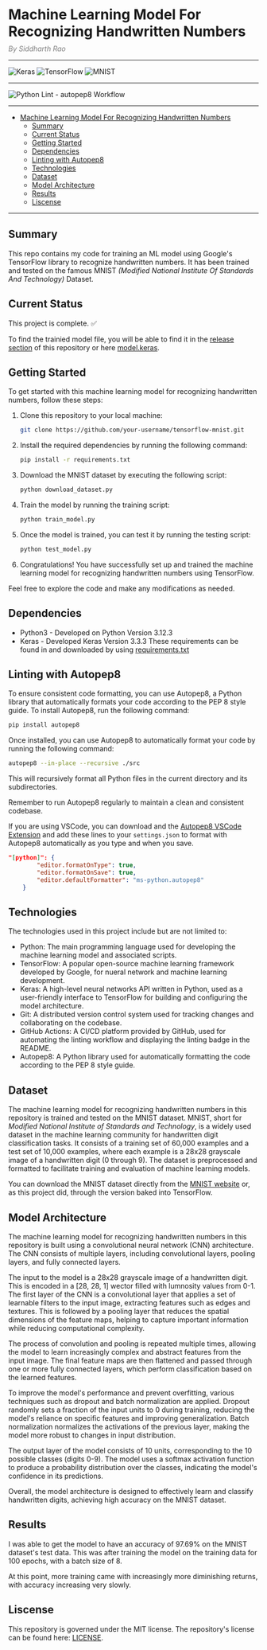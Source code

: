 # Machine Learning Model For Recognizing Handwritten Numbers
*<div style="color:gray;margin-top:-10px;">By Siddharth Rao</div>*

---

![Keras](https://img.shields.io/badge/Keras-%23D00000.svg?style=flat&logo=Keras&logoColor=white) ![TensorFlow](https://img.shields.io/badge/TensorFlow-%23FF6F00.svg?style=flat&logo=TensorFlow&logoColor=white) ![MNIST](https://img.shields.io/badge/Dataset-MNIST_Handwritten_Digits-blue)

---

![Python Lint - autopep8 Workflow](https://github.com/silverlightning926/tensorflow-mnist/actions/workflows/python-lint.yaml/badge.svg)

---


<!-- @import "[TOC]" {cmd="toc" depthFrom=1 depthTo=6 orderedList=false} -->

<!-- code_chunk_output -->

- [Machine Learning Model For Recognizing Handwritten Numbers](#machine-learning-model-for-recognizing-handwritten-numbers)
  - [Summary](#summary)
  - [Current Status](#current-status)
  - [Getting Started](#getting-started)
  - [Dependencies](#dependencies)
  - [Linting with Autopep8](#linting-with-autopep8)
  - [Technologies](#technologies)
  - [Dataset](#dataset)
  - [Model Architecture](#model-architecture)
  - [Results](#results)
  - [Liscense](#liscense)

<!-- /code_chunk_output -->

---

## Summary
This repo contains my code for training an ML model using Google's TensorFlow library to recognize handwritten numbers. It has been trained and tested on the famous MNIST *(Modified National Institute Of Standards And Technology)* Dataset.

## Current Status
This project is complete. ✅

To find the trainied model file, you will be able to find it in the [release section](https://github.com/silverlightning926/tensorflow-mnist/releases) of this repository or here [model.keras](./model.keras).

## Getting Started

To get started with this machine learning model for recognizing handwritten numbers, follow these steps:

1. Clone this repository to your local machine:
    ```bash
    git clone https://github.com/your-username/tensorflow-mnist.git
    ```

2. Install the required dependencies by running the following command:
    ```bash
    pip install -r requirements.txt
    ```

3. Download the MNIST dataset by executing the following script:
    ```bash
    python download_dataset.py
    ```

4. Train the model by running the training script:
    ```bash
    python train_model.py
    ```

5. Once the model is trained, you can test it by running the testing script:
    ```bash
    python test_model.py
    ```

6. Congratulations! You have successfully set up and trained the machine learning model for recognizing handwritten numbers using TensorFlow.

Feel free to explore the code and make any modifications as needed.

## Dependencies
- Python3 - Developed on Python Version 3.12.3
- Keras - Developed Keras Version 3.3.3
These requirements can be found in and downloaded by using [requirements.txt](./requirements.txt)

## Linting with Autopep8
To ensure consistent code formatting, you can use Autopep8, a Python library that automatically formats your code according to the PEP 8 style guide. To install Autopep8, run the following command:
```bash
pip install autopep8
```

Once installed, you can use Autopep8 to automatically format your code by running the following command:
```bash
autopep8 --in-place --recursive ./src
```

This will recursively format all Python files in the current directory and its subdirectories.

Remember to run Autopep8 regularly to maintain a clean and consistent codebase.

If you are using VSCode, you can download and the [Autopep8 VSCode Extension](https://marketplace.visualstudio.com/items?itemName=ms-python.autopep8) and add these lines to your `settings.json` to format with Autopep8 automatically as you type and when you save.
```json
"[python]": {
        "editor.formatOnType": true,
        "editor.formatOnSave": true,
        "editor.defaultFormatter": "ms-python.autopep8"
    }
```

## Technologies
The technologies used in this project include but are not limited to:
- Python: The main programming language used for developing the machine learning model and associated scripts.
- TensorFlow: A popular open-source machine learning framework developed by Google, for nueral network and machine learning development.
- Keras: A high-level neural networks API written in Python, used as a user-friendly interface to TensorFlow for building and configuring the model architecture.
- Git: A distributed version control system used for tracking changes and collaborating on the codebase.
- GitHub Actions: A CI/CD platform provided by GitHub, used for automating the linting workflow and displaying the linting badge in the README.
- Autopep8: A Python library used for automatically formatting the code according to the PEP 8 style guide.

## Dataset
The machine learning model for recognizing handwritten numbers in this repository is trained and tested on the MNIST dataset. MNIST, short for *Modified National Institute of Standards and Technology*, is a widely used dataset in the machine learning community for handwritten digit classification tasks. It consists of a training set of 60,000 examples and a test set of 10,000 examples, where each example is a 28x28 grayscale image of a handwritten digit (0 through 9). The dataset is preprocessed and formatted to facilitate training and evaluation of machine learning models.

You can download the MNIST dataset directly from the [MNIST website](http://yann.lecun.com/exdb/mnist/) or, as this project did, through the version baked into TensorFlow.

## Model Architecture
The machine learning model for recognizing handwritten numbers in this repository is built using a convolutional neural network (CNN) architecture. The CNN consists of multiple layers, including convolutional layers, pooling layers, and fully connected layers.

The input to the model is a 28x28 grayscale image of a handwritten digit. This is encoded in a [28, 28, 1] wector filled with lumnosity values from 0-1. The first layer of the CNN is a convolutional layer that applies a set of learnable filters to the input image, extracting features such as edges and textures. This is followed by a pooling layer that reduces the spatial dimensions of the feature maps, helping to capture important information while reducing computational complexity.

The process of convolution and pooling is repeated multiple times, allowing the model to learn increasingly complex and abstract features from the input image. The final feature maps are then flattened and passed through one or more fully connected layers, which perform classification based on the learned features.

To improve the model's performance and prevent overfitting, various techniques such as dropout and batch normalization are applied. Dropout randomly sets a fraction of the input units to 0 during training, reducing the model's reliance on specific features and improving generalization. Batch normalization normalizes the activations of the previous layer, making the model more robust to changes in input distribution.

The output layer of the model consists of 10 units, corresponding to the 10 possible classes (digits 0-9). The model uses a softmax activation function to produce a probability distribution over the classes, indicating the model's confidence in its predictions.

Overall, the model architecture is designed to effectively learn and classify handwritten digits, achieving high accuracy on the MNIST dataset.

## Results
I was able to get the model to have an accuracy of 97.69% on the MNIST dataset's test data. This was after training the model on the training data for 100 epochs, with a batch size of 8. 

At this point, more training came with increasingly more diminishing returns, with accuracy increasing very slowly.

## Liscense
This repository is governed under the MIT license. The repository's license can be found here: [LICENSE](./LICENSE).
